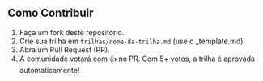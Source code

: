 ## Como Contribuir
1. Faça um fork deste repositório.
2. Crie sua trilha em `trilhas/nome-da-trilha.md` (use o _template.md).
3. Abra um Pull Request (PR).
4. A comunidade votará com 👍 no PR. Com 5+ votos, a trilha é aprovada automaticamente!
